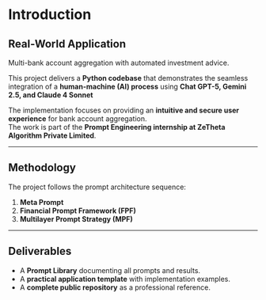 # Introduction

## Real-World Application
Multi-bank account aggregation with automated investment advice.  

This project delivers a **Python codebase** that demonstrates the seamless integration of a **human-machine (AI) process** using **Chat GPT-5, Gemini 2.5, and Claude 4 Sonnet**

The implementation focuses on providing an **intuitive and secure user experience** for bank account aggregation.  
The work is part of the **Prompt Engineering internship at ZeTheta Algorithm Private Limited**.  

---

## Methodology
The project follows the prompt architecture sequence:  
1. **Meta Prompt**  
2. **Financial Prompt Framework (FPF)**  
3. **Multilayer Prompt Strategy (MPF)**
   
---

## Deliverables
- A **Prompt Library** documenting all prompts and results.  
- A **practical application template** with implementation examples.  
- A **complete public repository** as a professional reference.  
